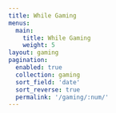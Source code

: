 ```yaml
---
title: While Gaming
menus:
  main:
    title: While Gaming
    weight: 5
layout: gaming
pagination: 
  enabled: true
  collection: gaming
  sort_field: 'date'
  sort_reverse: true
  permalink: '/gaming/:num/'
---
```


